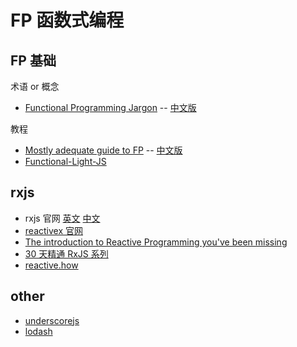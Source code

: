 # FP 函数式编程

## FP 基础

术语 or 概念

- [Functional Programming Jargon](https://github.com/hemanth/functional-programming-jargon/blob/master/readme.md) -- [中文版](https://github.com/shfshanyue/fp-jargon-zh/blob/master/Readme.md)

教程

- [Mostly adequate guide to FP](https://github.com/MostlyAdequate/mostly-adequate-guide/blob/master/README.md) -- [中文版](https://github.com/llh911001/mostly-adequate-guide-chinese)
- [Functional-Light-JS](https://github.com/getify/Functional-Light-JS)

## rxjs

- rxjs 官网 [英文](https://rxjs-dev.firebaseapp.com/) [中文](https://cn.rx.js.org/)
- [reactivex 官网](http://reactivex.io/)
- [The introduction to Reactive Programming you've been missing](https://gist.github.com/staltz/868e7e9bc2a7b8c1f754)
- [30 天精通 RxJS 系列](https://ithelp.ithome.com.tw/users/20103367/ironman/1199)
- [reactive.how](http://reactive.how/)

## other

- [underscorejs](https://underscorejs.org/)
- [lodash](https://lodash.com/)
